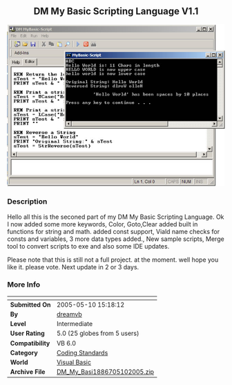 ﻿<div align="center">

## DM My Basic Scripting Language V1\.1

<img src="PIC20055102143481908.jpg">
</div>

### Description

Hello all this is the seconed part of my DM My Basic Scripting Language. Ok I now added some more keywords, Color, Goto,Clear added built in functions for string and math. added const support, Viald name checks for consts and variables, 3 more data types added., New sample scripts, Merge tool to convert scripts to exe and also some IDE updates.

Please note that this is still not a full project. at the moment. well hope you like it. please vote. Next update in 2 or 3 days.
 
### More Info
 


<span>             |<span>
---                |---
**Submitted On**   |2005-05-10 15:18:12
**By**             |[dreamvb](https://github.com/Planet-Source-Code/PSCIndex/blob/master/ByAuthor/dreamvb.md)
**Level**          |Intermediate
**User Rating**    |5.0 (25 globes from 5 users)
**Compatibility**  |VB 6\.0
**Category**       |[Coding Standards](https://github.com/Planet-Source-Code/PSCIndex/blob/master/ByCategory/coding-standards__1-43.md)
**World**          |[Visual Basic](https://github.com/Planet-Source-Code/PSCIndex/blob/master/ByWorld/visual-basic.md)
**Archive File**   |[DM\_My\_Basi1886705102005\.zip](https://github.com/Planet-Source-Code/dreamvb-dm-my-basic-scripting-language-v1-1__1-60464/archive/master.zip)








